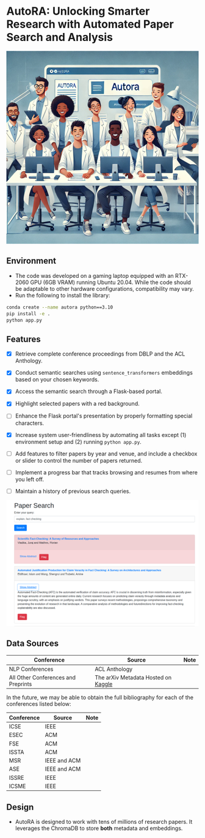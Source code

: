 # AutoRA: Unlocking Smarter Research with Automated Paper Search and Analysis

![](resources/003-logo.png)
## Environment

- The code was developed on a gaming laptop equipped with an RTX-2060 GPU (6GB VRAM) running Ubuntu 20.04. While the code should be adaptable to other hardware configurations, compatibility may vary.
- Run the following to install the library:

```bash
conda create --name autora python==3.10
pip install -e .
python app.py
```

## Features

 - [x] Retrieve complete conference proceedings from DBLP and the ACL Anthology.
 - [x] Conduct semantic searches using `sentence_transformers` embeddings based on your chosen keywords.
 - [x] Access the semantic search through a Flask-based portal.
 - [x] Highlight selected papers with a red background.
 - [ ] Enhance the Flask portal's presentation by properly formatting special characters.
 - [x] Increase system user-friendliness by automating all tasks except (1) environment setup and (2) running `python app.py`.
 - [ ] Add features to filter papers by year and venue, and include a checkbox or slider to control the number of papers returned.
 - [ ] Implement a progress bar that tracks browsing and resumes from where you left off.
 - [ ] Maintain a history of previous search queries.


![](resources/004-demo.png)

## Data Sources

| Conference              | Source        | Note |
| ----------------------- | ------------- | ---- |
| NLP Conferences | ACL Anthology |      |
| All Other Conferences and Preprints | The arXiv Metadata Hosted on [Kaggle](https://www.kaggle.com/datasets/Cornell-University/arxiv?resource=download) |      |

In the future, we may be able to obtain the full bibliography for each of the conferences listed below:

| Conference              | Source        | Note |
| ----------------------- | ------------- | ---- |
| ICSE | IEEE |  |
| ESEC                    | ACM           |      |
| FSE                     | ACM           |      |
| ISSTA                   | ACM           |      |
| MSR                     | IEEE and ACM  |      |
| ASE | IEEE and ACM | |
| ISSRE | IEEE | |
| ICSME | IEEE | |


## Design

- AutoRA is designed to work with tens of millions of research papers. It leverages the ChromaDB to store **both** metadata and embeddings. 